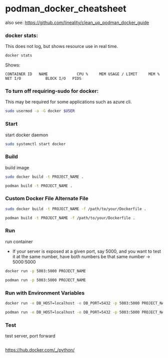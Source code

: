 # podman_docker_cheatsheet
also see: https://github.com/lineality/clean_up_podman_docker_guide



### docker stats:
This does not log, but shows resource use in real time.
```bash
docker stats
```
Shows:
```
CONTAINER ID   NAME             CPU %     MEM USAGE / LIMIT     MEM %     NET I/O           BLOCK I/O   PIDS
```

###	To turn off requiring-sudo for docker: 
This may be required for some applications such as azure cli.
```bash
sudo usermod -a -G docker $USER
```

### Start 
start docker daemon
```bash
sudo systemctl start docker
```

### Build
build image
```bash
sudo docker build -t PROJECT_NAME .
```
```bash
podman build -t PROJECT_NAME .
```

### Custom Docker File Alternate File
```bash
sudo docker build -t PROJECT_NAME -f /path/to/your/Dockerfile .
```
```bash
podman build -t PROJECT_NAME -f /path/to/your/Dockerfile .
```
### Run
run container
- If your server is exposed at a given port, say 5000, and you want to test it at the same number, have both numbers be that same number -> 5000:5000
```bash
docker run -p 5003:5000 PROJECT_NAME
```
```bash
podman run -p 5003:5000 PROJECT_NAME
```

### Run with Environment Variables
```bash 
docker run -e DB_HOST=localhost -e DB_PORT=5432 -p 5003:5000 PROJECT_NAME
```
```bash
podman run -e DB_HOST=localhost -e DB_PORT=5432 -p 5003:5000 PROJECT_NAME
```

### Test
test server, port forward
```
```

https://hub.docker.com/_/python/
